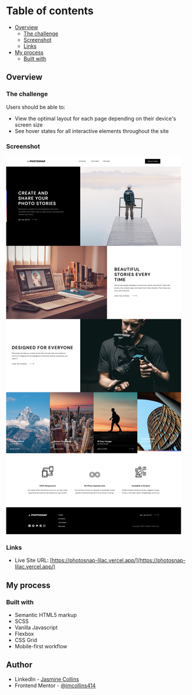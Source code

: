 # Table of contents

- [Overview](#overview)
  - [The challenge](#the-challenge)
  - [Screenshot](#screenshot)
  - [Links](#links)
- [My process](#my-process)
  - [Built with](#built-with)
  
 
## Overview

### The challenge

Users should be able to:

- View the optimal layout for each page depending on their device's screen size
- See hover states for all interactive elements throughout the site

### Screenshot

![Photosnap Multi-page Subscription Site](./assets/project-screenshot.png)

### Links

- Live Site URL: [https://photosnap-lilac.vercel.app/](https://photosnap-lilac.vercel.app/)

## My process

### Built with

- Semantic HTML5 markup
- SCSS
- Vanilla Javascript
- Flexbox
- CSS Grid
- Mobile-first workflow

## Author

- LinkedIn - [Jasmine Collins](https://www.linkedin.com/in/jmc414/)
- Frontend Mentor - [@jmcollins414](https://www.frontendmentor.io/profile/jmcollins414)
 
